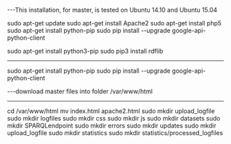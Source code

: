 ---This installation, for master, is tested on Ubuntu 14.10 and Ubuntu 15.04

sudo apt-get update
sudo apt-get install Apache2
sudo apt-get install php5
sudo apt-get install python-pip
sudo pip install --upgrade google-api-python-client

sudo apt-get install python3-pip
sudo pip3 install rdflib

----------------------
sudo apt-get install python-pip
sudo pip install --upgrade google-api-python-client

---download master files into folder /var/www/html

-----------------------
cd /var/www/html
mv index.html apache2.html
sudo mkdir upload_logfile
sudo mkdir logfiles
sudo mkdir css
sudo mkdir js
sudo mkdir datasets
sudo mkdir SPARQLendpoint
sudo mkdir errors
sudo mkdir updates
sudo mkdir upload_logfile
sudo mkdir statistics
sudo mkdir statistics/processed_logfiles



